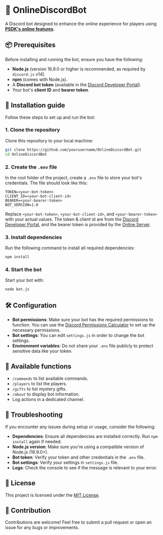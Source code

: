# 🤖 OnlineDiscordBot
A Discord bot designed to enhance the online experience for players using **[PSDK's online features](https://github.com/PokemonWorkshop/OnlineServer)**.

## 📦 Prerequisites
Before installing and running the bot, ensure you have the following:

- **Node.js** (version 16.9.0 or higher is recommended, as required by `discord.js` v14).
- **npm** (comes with Node.js).
- A **Discord bot token** (available in the [Discord Developer Portal](https://discord.com/developers/applications)).
- Your bot's **client ID** and **bearer token**.

## 🚀 Installation guide
Follow these steps to set up and run the bot:

### 1. Clone the repository
Clone this repository to your local machine:
```bash
git clone https://github.com/yourusername/OnlineDiscordBot.git
cd OnlineDiscordBot
```

### 2. Create the `.env` file
In the root folder of the project, create a `.env` file to store your bot's credentials. The file should look like this:

```plaintext
TOKEN=<your-bot-token>
CLIENT_ID=<your-bot-client-id>
BEARER=<your-bearer-token>
BOT_VERSION=1.0
```

Replace `<your-bot-token>`, `<your-bot-client-id>`, and `<your-bearer-token>` with your actual values.
The token & client id are from the [Discord Developer Portal](https://discord.com/developers/applications), and the bearer token is provided by the [Online Server](https://github.com/PokemonWorkshop/OnlineServer).

### 3. Install dependencies
Run the following command to install all required dependencies:
```bash
npm install
```

### 4. Start the bot
Start your bot with:
```bash
node bot.js
```

## 🛠️ Configuration
- **Bot permissions**: Make sure your bot has the required permissions to function. You can use the [Discord Permissions Calculator](https://discordapi.com/permissions.html) to set up the necessary permissions.
- **Bot settings**: You can edit `settings.js` in order to change the bot settings.
- **Environment variables**: Do not share your `.env` file publicly to protect sensitive data like your token.

## 🔧 Available functions
- `/commands` to list available commands.
- `/players` to list the players.
- `/gifts` to list mystery gifts.
- `/about` to display bot information.
- Log actions in a dedicated channel.

## 🧐 Troubleshooting
If you encounter any issues during setup or usage, consider the following:

- **Dependencies**: Ensure all dependencies are installed correctly. Run `npm install` again if needed.
- **Node.js version**: Make sure you're using a compatible version of Node.js (16.9.0+).
- **Bot token**: Verify your token and other credentials in the `.env` file.
- **Bot settings**: Verify your settings in `settings.js` file.
- **Logs**: Check the console to see if the message is relevant to your error.

## 📜 License
This project is licensed under the [MIT License](LICENSE).

## 🙌 Contribution
Contributions are welcome! Feel free to submit a pull request or open an issue for any bugs or improvements.
